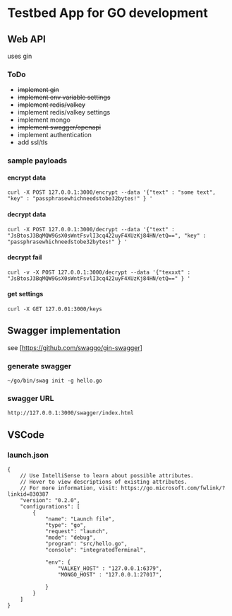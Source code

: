 
# Testbed App for GO development


## Web API

uses gin

### ToDo

* ~~implement gin~~
* ~~implement env variable settings~~
* ~~implement redis/valkey~~
* implement redis/valkey settings
* implement mongo
* ~~implement swagger/openapi~~
* implement authentication
* add ssl/tls


### sample payloads

#### encrypt data

`curl -X POST 127.0.0.1:3000/encrypt --data '{"text" : "some text", "key" : "passphrasewhichneedstobe32bytes!" } '`

#### decrypt data

`curl -X POST 127.0.0.1:3000/decrypt --data '{"text" : "JsBtosJ3BqMQW9GsX0sWntFsvlI3cq422uyF4XUzKj84HN/etQ==", "key" : "passphrasewhichneedstobe32bytes!" } '`

#### decrypt fail

 `curl -v -X POST 127.0.0.1:3000/decrypt --data '{"texxxt" : "JsBtosJ3BqMQW9GsX0sWntFsvlI3cq422uyF4XUzKj84HN/etQ==" } '`

 #### get settings

 `curl -X GET 127.0.01:3000/keys`



## Swagger implementation

see [https://github.com/swaggo/gin-swagger]

### generate swagger 

`~/go/bin/swag init -g hello.go`

### swagger URL

`http://127.0.0.1:3000/swagger/index.html`

## VSCode

### launch.json

```
{
    // Use IntelliSense to learn about possible attributes.
    // Hover to view descriptions of existing attributes.
    // For more information, visit: https://go.microsoft.com/fwlink/?linkid=830387
    "version": "0.2.0",
    "configurations": [
        {
            "name": "Launch file",
            "type": "go",
            "request": "launch",
            "mode": "debug",
            "program": "src/hello.go",
            "console": "integratedTerminal",
            
            "env": {
                "VALKEY_HOST" : "127.0.0.1:6379",
                "MONGO_HOST" : "127.0.0.1:27017",

            }
        }
    ]
}
```